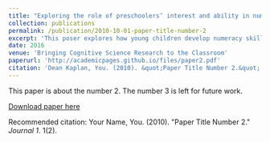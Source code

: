 ```yaml
---
title: "Exploring the role of preschoolers’ interest and ability in number exploration during card game play with parents"
collection: publications
permalink: /publication/2010-10-01-paper-title-number-2
excerpt: 'This poser explores how young children develop numeracy skills as they play games with their parents'
date: 2016
venue: 'Bringing Cognitive Science Research to the Classroom'
paperurl: 'http://academicpages.github.io/files/paper2.pdf'
citation: 'Dean Kaplan, You. (2010). &quot;Paper Title Number 2.&quot; <i>Journal 1</i>. 1(2).'
---
```

This paper is about the number 2. The number 3 is left for future work.

[Download paper here](http://academicpages.github.io/files/paper2.pdf)

Recommended citation: Your Name, You. (2010). "Paper Title Number 2." <i>Journal 1</i>. 1(2).